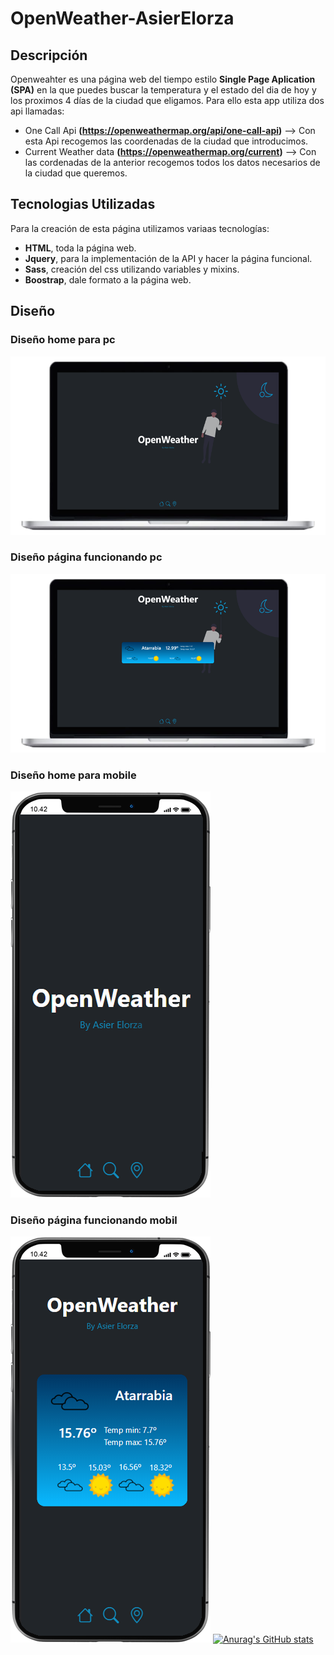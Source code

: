 # OpenWeather-AsierElorza
## Descripción
Openweahter es una página web del tiempo estilo **Single Page Aplication (SPA)** en la que puedes buscar la temperatura y el estado del dia de hoy y los proximos 4 días de la ciudad que eligamos. Para ello esta app utiliza dos api llamadas:
- One Call Api **(https://openweathermap.org/api/one-call-api)** --> Con esta Api recogemos las coordenadas de la ciudad que introducimos.
- Current Weather data **(https://openweathermap.org/current)** --> Con las cordenadas de la anterior recogemos todos los datos necesarios de la ciudad que queremos.

## Tecnologias Utilizadas
Para la creación de esta página utilizamos variaas tecnologías:
- **HTML**, toda la página web.
- **Jquery**, para la implementación de la API y hacer la página funcional.
- **Sass**, creación del css utilizando variables y mixins.
- **Boostrap**, dale formato a la página web.

## Diseño
### Diseño home para pc
![OpenWeather Asier Elorza](pageGit/img/owPc1.png)
### Diseño página funcionando pc
![OpenWeather Asier Elorza](pageGit/img/owPc2.png)

### Diseño home para mobile
![OpenWeather Asier Elorza](pageGit/img/owM1.png)
### Diseño página funcionando mobil
![OpenWeather Asier Elorza](pageGit/img/owM2.png)
[![Anurag's GitHub stats](https://github-readme-stats.vercel.app/api?username=ElTuco19)](https://github.com/anuraghazra/github-readme-stats)
